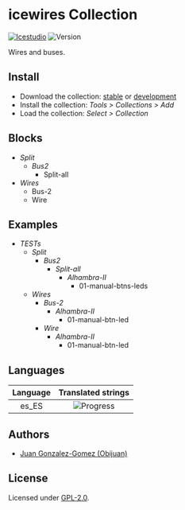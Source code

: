 # icewires Collection

[![Icestudio](https://img.shields.io/badge/collection-icestudio-blue.svg)](https://github.com/FPGAwars/icestudio)
![Version](https://img.shields.io/badge/version-v0.1.0-orange.svg)

Wires and buses.

## Install

* Download the collection: [stable](https://github.com/FPGAwars/iceWires/archive/v0.1.0.zip) or [development](https://github.com/FPGAwars/iceWires/archive/master.zip)
* Install the collection: *Tools > Collections > Add*
* Load the collection: *Select > Collection*

## Blocks
* *Split*
  * *Bus2*
    * Split-all
* *Wires*
  * Bus-2
  * Wire

## Examples
* *TESTs*
  * *Split*
    * *Bus2*
      * *Split-all*
        * *Alhambra-II*
          * 01-manual-btns-leds
  * *Wires*
    * *Bus-2*
      * *Alhambra-II*
        * 01-manual-btn-led
    * *Wire*
      * *Alhambra-II*
        * 01-manual-btn-led

## Languages
| Language | Translated strings |
|:--------:|:------------------:|
| es_ES | ![Progress](http://progressed.io/bar/100) |

## Authors
* [Juan Gonzalez-Gomez (Obijuan)](https://github.com/Obijuan)


## License

Licensed under [GPL-2.0](https://opensource.org/licenses/GPL-2.0).
